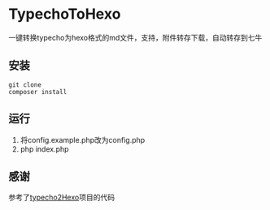 # TypechoToHexo

一键转换typecho为hexo格式的md文件，支持，附件转存下载，自动转存到七牛

## 安装
```
git clone
composer install
```
## 运行
1. 将config.example.php改为config.php
2. php index.php

## 感谢
参考了[typecho2Hexo](https://github.com/NewbMiao/typecho2Hexo)项目的代码
